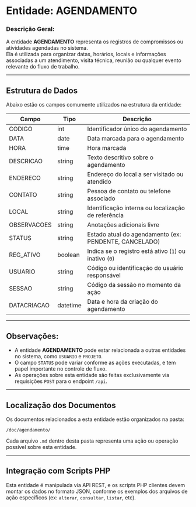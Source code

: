 # Entidade: AGENDAMENTO

### Descrição Geral:
A entidade **AGENDAMENTO** representa os registros de compromissos ou atividades agendadas no sistema.  
Ela é utilizada para organizar datas, horários, locais e informações associadas a um atendimento, visita técnica, reunião ou qualquer evento relevante do fluxo de trabalho.

---

## Estrutura de Dados

Abaixo estão os campos comumente utilizados na estrutura da entidade:

| Campo         | Tipo      | Descrição                                             |
|---------------|-----------|---------------------------------------------------------|
| CODIGO        | int       | Identificador único do agendamento                     |
| DATA          | date      | Data marcada para o agendamento                        |
| HORA          | time      | Hora marcada                                           |
| DESCRICAO     | string    | Texto descritivo sobre o agendamento                   |
| ENDERECO      | string    | Endereço do local a ser visitado ou atendido           |
| CONTATO       | string    | Pessoa de contato ou telefone associado                |
| LOCAL         | string    | Identificação interna ou localização de referência     |
| OBSERVACOES   | string    | Anotações adicionais livre                             |
| STATUS        | string    | Estado atual do agendamento (ex: PENDENTE, CANCELADO)  |
| REG_ATIVO     | boolean   | Indica se o registro está ativo (`1`) ou inativo (`0`) |
| USUARIO       | string    | Código ou identificação do usuário responsável         |
| SESSAO        | string    | Código da sessão no momento da ação                    |
| DATACRIACAO   | datetime  | Data e hora da criação do agendamento                  |

---

## Observações:

- A entidade **AGENDAMENTO** pode estar relacionada a outras entidades no sistema, como `USUARIO` e `PROJETO`.
- O campo `STATUS` pode variar conforme as ações executadas, e tem papel importante no controle de fluxo.
- As operações sobre esta entidade são feitas exclusivamente via requisições `POST` para o endpoint `/api`.

---

## Localização dos Documentos

Os documentos relacionados a esta entidade estão organizados na pasta:

```
/doc/agendamento/
```

Cada arquivo `.md` dentro desta pasta representa uma ação ou operação possível sobre esta entidade.

---

## Integração com Scripts PHP

Esta entidade é manipulada via API REST, e os scripts PHP clientes devem montar os dados no formato JSON, conforme os exemplos dos arquivos de ação específicos (ex: `alterar`, `consultar`, `listar`, etc).

